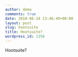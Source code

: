 ```yaml
---
author: dema
comments: true
date: 2010-06-24 13:46:49+00:00
layout: post
slug: hootsuite
title: Hootsuite?
wordpress_id: 1156
---
```


Hootsuite?
